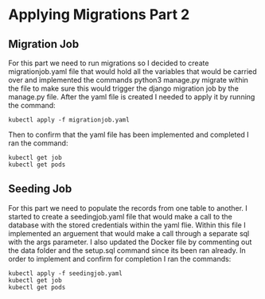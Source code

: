 # Applying Migrations Part 2

## Migration Job
For this part we need to run migrations so I decided to create migrationjob.yaml file that would hold all the variables that would be carried over and implemented the commands python3 manage.py migrate within the file to make sure this would trigger the django migration job by the manage.py file. 
After the yaml file is created I needed to apply it by running the command:
```
kubectl apply -f migrationjob.yaml
```
Then to confirm that the yaml file has been implemented and completed I ran the command:
```
kubectl get job
kubectl get pods
```

## Seeding Job
For this part we need to populate the records from one table to another. I started to create a seedingjob.yaml file that would make a call to the database with the stored credentials within the yaml flie. Within this file I implemented an arguement that would make a call through a separate sql with the args parameter. 
I also updated the Docker file by commenting out the data folder and the setup.sql command since its been ran already.
In order to implement and confirm for completion I ran the commands:
```
kubectl apply -f seedingjob.yaml
kubectl get job
kubectl get pods
```
